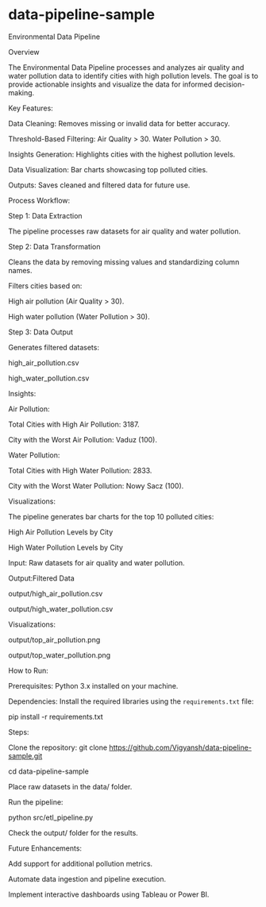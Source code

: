 # data-pipeline-sample
Environmental Data Pipeline

Overview

The Environmental Data Pipeline processes and analyzes air quality and water pollution data to identify cities with high pollution levels. The goal is to provide actionable insights and visualize the data for informed decision-making.


Key Features:

Data Cleaning: Removes missing or invalid data for better accuracy.

Threshold-Based Filtering:
Air Quality > 30.
Water Pollution > 30.

Insights Generation: Highlights cities with the highest pollution levels.

Data Visualization: Bar charts showcasing top polluted cities.

Outputs: Saves cleaned and filtered data for future use.

Process Workflow:

Step 1: Data Extraction

The pipeline processes raw datasets for air quality and water pollution.

Step 2: Data Transformation

Cleans the data by removing missing values and standardizing column names.

Filters cities based on:

High air pollution (Air Quality > 30).

High water pollution (Water Pollution > 30).

Step 3: Data Output

Generates filtered datasets:

high_air_pollution.csv

high_water_pollution.csv

Insights:

Air Pollution:

Total Cities with High Air Pollution: 3187.

City with the Worst Air Pollution: Vaduz (100).

Water Pollution:

Total Cities with High Water Pollution: 2833.

City with the Worst Water Pollution: Nowy Sacz (100).

Visualizations:

The pipeline generates bar charts for the top 10 polluted cities:


High Air Pollution Levels by City



High Water Pollution Levels by City


Input:
Raw datasets for air quality and water pollution.

Output:Filtered Data

output/high_air_pollution.csv

output/high_water_pollution.csv


Visualizations:

output/top_air_pollution.png

output/top_water_pollution.png


How to Run:

Prerequisites:
Python 3.x installed on your machine.

Dependencies:
Install the required libraries using the `requirements.txt` file:

pip install -r requirements.txt

Steps:

Clone the repository:
git clone https://github.com/Vigyansh/data-pipeline-sample.git

cd data-pipeline-sample

Place raw datasets in the data/ folder.

Run the pipeline:

python src/etl_pipeline.py

Check the output/ folder for the results.

Future Enhancements:

Add support for additional pollution metrics.

Automate data ingestion and pipeline execution.

Implement interactive dashboards using Tableau or Power BI.
